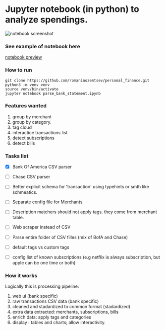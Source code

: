 # Jupyter notebook (in python) to analyze spendings.

![notebook screenshot](images/notebook_screenshot.jpg "Notebook screenshot")


### See example of notebook here
[notebook preview](https://github.com/romaninozemtsev/personal_finance/blob/master/parse_bank_statement.ipynb)


### How to run
```
git clone https://github.com/romaninozemtsev/personal_finance.git
python3 -m venv venv
source venv/bin/activate
jupyter notebook parse_bank_statement.ipynb
```


### Features wanted

1. group by merchant
2. group by category.
3. tag cloud
4. interactice transactions list
5. detect subscriptions
6. detect bills


### Tasks list

- [x] Bank Of America CSV parser
- [ ] Chase CSV parser
- [ ] Better explicit schema for 'transaction' using typehints or smth like schmeatics.
- [ ] Separate config file for Merchants
- [ ] Description matchers should not apply tags. they come from merchant table.
- [ ] Web scraper instead of CSV
- [ ] Parse entire folder of CSV filles (mix of BofA and Chase)
- [ ] default tags vs custom tags
- [ ] config list of known subscriptions (e.g netflix is always subscription, but apple can be one time or both)


### How it works

Logically this is processing pipeline:

1. web ui (bank specific)
2. raw transactions CSV data (bank specific)
3. cleaned and stadardized to common format (stadardized)
4. extra data extracted: merchants, subscriptions, bills
5. enrich data: apply tags and categories
6. display : tables and charts; allow interactivity.


